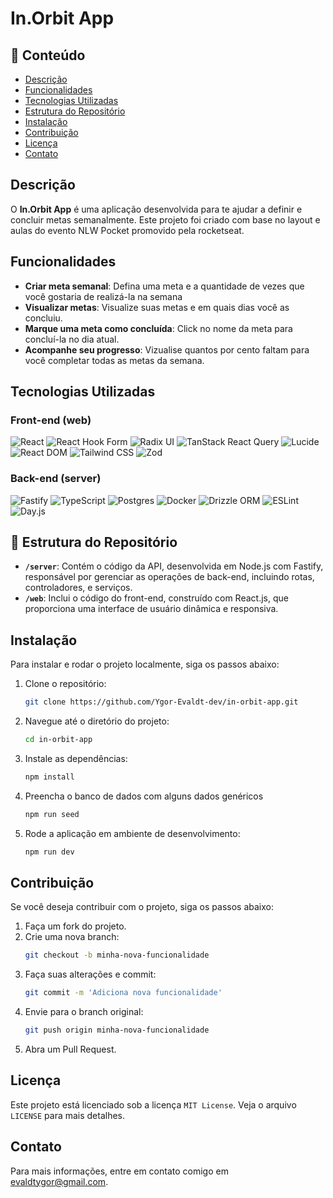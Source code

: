 # In.Orbit App

## 📖 Conteúdo
- [Descrição](#descrição)
- [Funcionalidades](#funcionalidades)
- [Tecnologias Utilizadas](#tecnologias-utilizadas)
- [Estrutura do Repositório](#estrutura-do-repositorio)
- [Instalação](#instalação)
- [Contribuição](#contribuição)
- [Licença](#licença)
- [Contato](#contato)

## Descrição
O **In.Orbit App** é uma aplicação desenvolvida para te ajudar a definir e concluir metas semanalmente. Este projeto foi criado com base no layout e aulas do evento NLW Pocket promovido pela rocketseat.

## Funcionalidades
- **Criar meta semanal**: Defina uma meta e a quantidade de vezes que você gostaria de realizá-la na semana
- **Visualizar metas**: Visualize suas metas e em quais dias você as concluiu.
- **Marque uma meta como concluída**: Click no nome da meta para concluí-la no dia atual.
- **Acompanhe seu progresso**: Vizualise quantos por cento faltam para você completar todas as metas da semana.

## Tecnologias Utilizadas

### Front-end (web)
![React](https://img.shields.io/badge/React-61DAFB?style=for-the-badge&logo=react&logoColor=white)
![React Hook Form](https://img.shields.io/badge/React--Hook--Form-EC5990?style=for-the-badge&logo=reacthookform&logoColor=white)
![Radix UI](https://img.shields.io/badge/Radix--UI-5E47D8?style=for-the-badge&logoColor=white)
![TanStack React Query](https://img.shields.io/badge/TanStack--React--Query-FF4154?style=for-the-badge&logo=reactquery&logoColor=white)
![Lucide](https://img.shields.io/badge/Lucide-FBA919?style=for-the-badge&logo=lucide&logoColor=white)
![React DOM](https://img.shields.io/badge/React--DOM-61DAFB?style=for-the-badge&logo=react&logoColor=white)
![Tailwind CSS](https://img.shields.io/badge/Tailwind--CSS-06B6D4?style=for-the-badge&logo=tailwindcss&logoColor=white)
![Zod](https://img.shields.io/badge/Zod-88AAFF?style=for-the-badge&logoColor=white)

### Back-end (server)
![Fastify](https://img.shields.io/badge/Fastify-000000?style=for-the-badge&logo=fastify&logoColor=white)
![TypeScript](https://img.shields.io/badge/TypeScript-3178C6?style=for-the-badge&logo=typescript&logoColor=white)
![Postgres](https://img.shields.io/badge/Postgres-4169E1?style=for-the-badge&logo=postgresql&logoColor=white)
![Docker](https://img.shields.io/badge/Docker-2496ED?style=for-the-badge&logo=docker&logoColor=white)
![Drizzle ORM](https://img.shields.io/badge/Drizzle--ORM-5C2D91?style=for-the-badge&logoColor=white)
![ESLint](https://img.shields.io/badge/ESLint-4B32C3?style=for-the-badge&logo=eslint&logoColor=white)
![Day.js](https://img.shields.io/badge/Day.js-FD5C63?style=for-the-badge&logo=javascript&logoColor=white)

<span id="estrutura-do-repositorio"></span>
## 📂 Estrutura do Repositório

- **`/server`**: Contém o código da API, desenvolvida em Node.js com Fastify, responsável por gerenciar as operações de back-end, incluindo rotas, controladores, e serviços.
- **`/web`**: Inclui o código do front-end, construído com React.js, que proporciona uma interface de usuário dinâmica e responsiva.

## Instalação
Para instalar e rodar o projeto localmente, siga os passos abaixo:

1. Clone o repositório:
   ```bash
   git clone https://github.com/Ygor-Evaldt-dev/in-orbit-app.git
   ```
2. Navegue até o diretório do projeto:
   ```bash
   cd in-orbit-app
   ```
3. Instale as dependências:
   ```bash
   npm install
   ```
4. Preencha o banco de dados com alguns dados genéricos
   ```bash
   npm run seed
   ```
5. Rode a aplicação em ambiente de desenvolvimento:
   ```bash
   npm run dev
   ```

## Contribuição
Se você deseja contribuir com o projeto, siga os passos abaixo:

1. Faça um fork do projeto.
2. Crie uma nova branch:
   ```bash
   git checkout -b minha-nova-funcionalidade
   ```
3. Faça suas alterações e commit:
   ```bash
   git commit -m 'Adiciona nova funcionalidade'
   ```
4. Envie para o branch original:
   ```bash
   git push origin minha-nova-funcionalidade
   ```
5. Abra um Pull Request.

## Licença
Este projeto está licenciado sob a licença `MIT License`. Veja o arquivo `LICENSE` para mais detalhes.

## Contato
Para mais informações, entre em contato comigo em [evaldtygor@gmail.com](evaldtygor@gmail.com).
